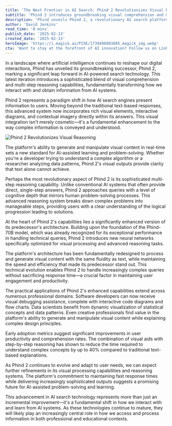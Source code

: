 ```yaml
---
title: 'The Next Frontier in AI Search: Phind 2 Revolutionizes Visual Reasoning'
subtitle: 'Phind 2 introduces groundbreaking visual comprehension and multi-step reasoning capabilities'
description: 'Phind unveils Phind 2, a revolutionary AI search platform that combines sophisticated visual comprehension with advanced multi-step reasoning capabilities. This new system transforms how we interact with AI, offering rich visual elements and interactive features while maintaining the speed and efficiency that made its predecessor stand out.'
author: 'David Jenkins'
read_time: '8 mins'
publish_date: '2025-02-13'
created_date: '2025-02-13'
heroImage: 'https://i.magick.ai/PIXE/1739498983805_magick_img.webp'
cta: 'Want to stay at the forefront of AI innovation? Follow us on LinkedIn for exclusive insights into groundbreaking developments like Phind 2 and be part of the conversation shaping the future of artificial intelligence.'
---
```


In a landscape where artificial intelligence continues to reshape our digital interactions, Phind has unveiled its groundbreaking successor, Phind 2, marking a significant leap forward in AI-powered search technology. This latest iteration introduces a sophisticated blend of visual comprehension and multi-step reasoning capabilities, fundamentally transforming how we interact with and obtain information from AI systems.

Phind 2 represents a paradigm shift in how AI search engines present information to users. Moving beyond the traditional text-based responses, this advanced system now incorporates rich visual elements, interactive diagrams, and contextual imagery directly within its answers. This visual integration isn't merely cosmetic—it's a fundamental enhancement to the way complex information is conveyed and understood.

![Phind 2 Revolutionizes Visual Reasoning](https://i.magick.ai/PIXE/1739498983805_magick_img.webp)

The platform's ability to generate and manipulate visual content in real-time sets a new standard for AI-assisted learning and problem-solving. Whether you're a developer trying to understand a complex algorithm or a researcher analyzing data patterns, Phind 2's visual outputs provide clarity that text alone cannot achieve.

Perhaps the most revolutionary aspect of Phind 2 is its sophisticated multi-step reasoning capability. Unlike conventional AI systems that often provide direct, single-step answers, Phind 2 approaches queries with a level of cognitive depth that mirrors human problem-solving processes. This advanced reasoning system breaks down complex problems into manageable steps, providing users with a clear understanding of the logical progression leading to solutions.

At the heart of Phind 2's capabilities lies a significantly enhanced version of its predecessor's architecture. Building upon the foundation of the Phind-70B model, which was already recognized for its exceptional performance in handling technical queries, Phind 2 introduces new neural networks specifically optimized for visual processing and advanced reasoning tasks.

The platform's architecture has been fundamentally redesigned to process and generate visual content with the same fluidity as text, while maintaining the speed and efficiency that made its predecessor stand out. This technical evolution enables Phind 2 to handle increasingly complex queries without sacrificing response time—a crucial factor in maintaining user engagement and productivity.

The practical applications of Phind 2's enhanced capabilities extend across numerous professional domains. Software developers can now receive visual debugging assistance, complete with interactive code diagrams and flow charts. Data scientists benefit from dynamic visualization of statistical concepts and data patterns. Even creative professionals find value in the platform's ability to generate and manipulate visual content while explaining complex design principles.

Early adoption metrics suggest significant improvements in user productivity and comprehension rates. The combination of visual aids with step-by-step reasoning has shown to reduce the time required to understand complex concepts by up to 40% compared to traditional text-based explanations.

As Phind 2 continues to evolve and adapt to user needs, we can expect further refinements in its visual processing capabilities and reasoning systems. The platform's commitment to maintaining fast response times while delivering increasingly sophisticated outputs suggests a promising future for AI-assisted problem-solving and learning.

This advancement in AI search technology represents more than just an incremental improvement—it's a fundamental shift in how we interact with and learn from AI systems. As these technologies continue to mature, they will likely play an increasingly central role in how we access and process information in both professional and educational contexts.